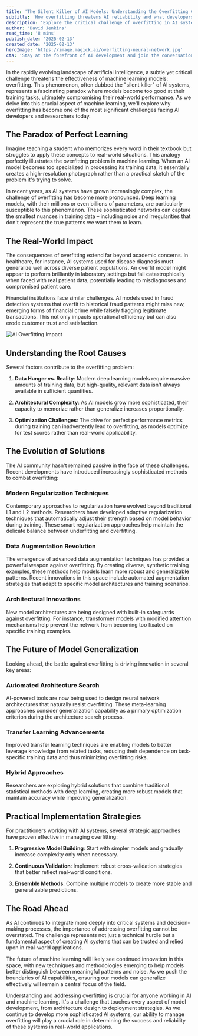 ```yaml
---
title: 'The Silent Killer of AI Models: Understanding the Overfitting Crisis in Machine Learning'
subtitle: 'How overfitting threatens AI reliability and what developers can do about it'
description: 'Explore the critical challenge of overfitting in AI systems - a phenomenon where machine learning models become too specialized in their training data, compromising real-world performance. Learn about modern solutions and future directions in combating this "silent killer" of AI models.'
author: 'David Jenkins'
read_time: '8 mins'
publish_date: '2025-02-13'
created_date: '2025-02-13'
heroImage: 'https://image.magick.ai/overfitting-neural-network.jpg'
cta: 'Stay at the forefront of AI development and join the conversation about crucial challenges like overfitting. Follow MagickAI on LinkedIn for regular insights into the evolving landscape of artificial intelligence.'
---
```


In the rapidly evolving landscape of artificial intelligence, a subtle yet critical challenge threatens the effectiveness of machine learning models: overfitting. This phenomenon, often dubbed the "silent killer" of AI systems, represents a fascinating paradox where models become too good at their training tasks, ultimately compromising their real-world performance. As we delve into this crucial aspect of machine learning, we'll explore why overfitting has become one of the most significant challenges facing AI developers and researchers today.

## The Paradox of Perfect Learning

Imagine teaching a student who memorizes every word in their textbook but struggles to apply these concepts to real-world situations. This analogy perfectly illustrates the overfitting problem in machine learning. When an AI model becomes too specialized in processing its training data, it essentially creates a high-resolution photograph rather than a practical sketch of the problem it's trying to solve.

In recent years, as AI systems have grown increasingly complex, the challenge of overfitting has become more pronounced. Deep learning models, with their millions or even billions of parameters, are particularly susceptible to this phenomenon. These sophisticated networks can capture the smallest nuances in training data – including noise and irregularities that don't represent the true patterns we want them to learn.

## The Real-World Impact

The consequences of overfitting extend far beyond academic concerns. In healthcare, for instance, AI systems used for disease diagnosis must generalize well across diverse patient populations. An overfit model might appear to perform brilliantly in laboratory settings but fail catastrophically when faced with real patient data, potentially leading to misdiagnoses and compromised patient care.

Financial institutions face similar challenges. AI models used in fraud detection systems that overfit to historical fraud patterns might miss new, emerging forms of financial crime while falsely flagging legitimate transactions. This not only impacts operational efficiency but can also erode customer trust and satisfaction.

![AI Overfitting Impact](https://i.magick.ai/AI-impact-finance-healthcare.jpg)

## Understanding the Root Causes

Several factors contribute to the overfitting problem:

1. **Data Hunger vs. Reality**: Modern deep learning models require massive amounts of training data, but high-quality, relevant data isn't always available in sufficient quantities.

2. **Architectural Complexity**: As AI models grow more sophisticated, their capacity to memorize rather than generalize increases proportionally.

3. **Optimization Challenges**: The drive for perfect performance metrics during training can inadvertently lead to overfitting, as models optimize for test scores rather than real-world applicability.

## The Evolution of Solutions

The AI community hasn't remained passive in the face of these challenges. Recent developments have introduced increasingly sophisticated methods to combat overfitting:

### Modern Regularization Techniques

Contemporary approaches to regularization have evolved beyond traditional L1 and L2 methods. Researchers have developed adaptive regularization techniques that automatically adjust their strength based on model behavior during training. These smart regularization approaches help maintain the delicate balance between underfitting and overfitting.

### Data Augmentation Revolution

The emergence of advanced data augmentation techniques has provided a powerful weapon against overfitting. By creating diverse, synthetic training examples, these methods help models learn more robust and generalizable patterns. Recent innovations in this space include automated augmentation strategies that adapt to specific model architectures and training scenarios.

### Architectural Innovations

New model architectures are being designed with built-in safeguards against overfitting. For instance, transformer models with modified attention mechanisms help prevent the network from becoming too fixated on specific training examples.

## The Future of Model Generalization

Looking ahead, the battle against overfitting is driving innovation in several key areas:

### Automated Architecture Search

AI-powered tools are now being used to design neural network architectures that naturally resist overfitting. These meta-learning approaches consider generalization capability as a primary optimization criterion during the architecture search process.

### Transfer Learning Advancements

Improved transfer learning techniques are enabling models to better leverage knowledge from related tasks, reducing their dependence on task-specific training data and thus minimizing overfitting risks.

### Hybrid Approaches

Researchers are exploring hybrid solutions that combine traditional statistical methods with deep learning, creating more robust models that maintain accuracy while improving generalization.

## Practical Implementation Strategies

For practitioners working with AI systems, several strategic approaches have proven effective in managing overfitting:

1. **Progressive Model Building**: Start with simpler models and gradually increase complexity only when necessary.

2. **Continuous Validation**: Implement robust cross-validation strategies that better reflect real-world conditions.

3. **Ensemble Methods**: Combine multiple models to create more stable and generalizable predictions.

## The Road Ahead

As AI continues to integrate more deeply into critical systems and decision-making processes, the importance of addressing overfitting cannot be overstated. The challenge represents not just a technical hurdle but a fundamental aspect of creating AI systems that can be trusted and relied upon in real-world applications.

The future of machine learning will likely see continued innovation in this space, with new techniques and methodologies emerging to help models better distinguish between meaningful patterns and noise. As we push the boundaries of AI capabilities, ensuring our models can generalize effectively will remain a central focus of the field.

Understanding and addressing overfitting is crucial for anyone working in AI and machine learning. It's a challenge that touches every aspect of model development, from architecture design to deployment strategies. As we continue to develop more sophisticated AI systems, our ability to manage overfitting will play a crucial role in determining the success and reliability of these systems in real-world applications.